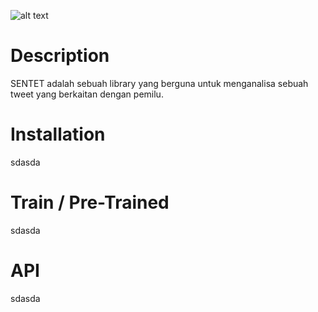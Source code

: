 ![alt text](https://raw.githubusercontent.com/Sarewes2310/SENTET/master/static/asset/Logo/SENTET_3.png?token=AiHTPSbZV5XOPiCVmtDRLRtLWHyx6l86ks5cYz9GwA%3D%3D)
# Description
SENTET adalah sebuah library yang berguna untuk menganalisa sebuah tweet yang berkaitan dengan pemilu. 
# Installation
sdasda
# Train / Pre-Trained
sdasda
# API
sdasda
